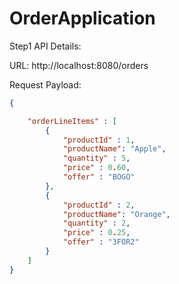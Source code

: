 # OrderApplication

Step1 API Details:

URL: http://localhost:8080/orders

Request Payload:
```json
{

    "orderLineItems" : [
        {
            "productId" : 1,
            "productName": "Apple",
            "quantity" : 5,
            "price" : 0.60,
            "offer" : "BOGO"
        },
        {
            "productId" : 2,
            "productName": "Orange",
            "quantity" : 2,
            "price" : 0.25,
            "offer" : "3FOR2"
        }
    ]
}
```